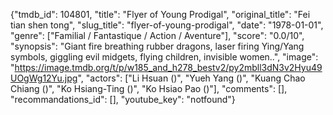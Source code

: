 {"tmdb_id": 104801, "title": "Flyer of Young Prodigal", "original_title": "Fei tian shen tong", "slug_title": "flyer-of-young-prodigal", "date": "1978-01-01", "genre": ["Familial / Fantastique / Action / Aventure"], "score": "0.0/10", "synopsis": "Giant fire breathing rubber dragons, laser firing Ying/Yang symbols, giggling evil midgets,  flying children, invisible women..", "image": "https://image.tmdb.org/t/p/w185_and_h278_bestv2/py2mbll3dN3v2Hyu49UOgWg12Yu.jpg", "actors": ["Li Hsuan ()", "Yueh Yang ()", "Kuang Chao Chiang ()", "Ko Hsiang-Ting ()", "Ko Hsiao Pao ()"], "comments": [], "recommandations_id": [], "youtube_key": "notfound"}